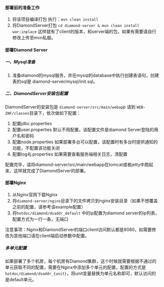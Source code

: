 #### 部署前的准备工作
1. 将该项目编译打包 执行：`mvn clean install`
2. 将DiamondServer打包 `cd diamond-server & mvn clean install war:inplace` 这样就有了client的版本，和server端的包，如果有需要请自行修改上传至mvn私服。

#### 部署Diamond Server

##### 一、Mysql准备
1. 准备diamond的mysql服务，并在mysql的database中执行创建表语句，创建表的sql是 diamond-server/mysql/init.sql。

##### 二、DiamondServer安装包配置

DiamondServer的安装包是 `diamond-server/src/main/webap`p 请到 `WEB-INF/classes`目录下，依次做如下配置：
1. 配置jdbc.properties
2. 配置user.properties 默认不用配置，该配置文件是diamond Server登陆的用户名和密码
3. 配置node.properties 如果部署多台可以配置，该配置时有多台时提供通知的功能，不配置该功能关闭
4. 配置log4j.properties 如果需要查看服务端相关日志，清配置

配置完毕，请将diamond-server/src/main/webapp在tomcat或者jetty中跑起来，这样就完成了DiamondServer的部署。

#### 部署Nginx
1. 从Nginx官网下载Nginx
2. 将`diamond-server/nginx`目录下的文件拷贝到nginx安装目录（如果不想覆盖之前的配置，请参考该example配置）
3. 将`hotdoc/diamond/dsaddr_default` 中的ip配置为diamond server的ip列表，配置方式为一行一条，无端口

注意事项：Nginx和DiamondServer的端口client访问默认都是8080，如需要修改为其他端口请在client端启动参数中配置。

##### 多单元配置
如果部署了多个机房，每个机房有Diamond集群，这个时候就需要根据不通过的单元获取不同的配置，需要在Nginx中添加多个单元的配置，配置的方式是 `hotdoc/diamond/dsaddr_{unit}`，将unit变量替换为单元名称即可，默认访问的是default单元。
